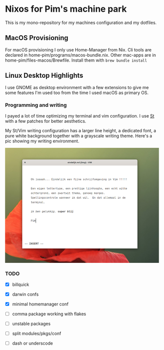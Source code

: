 # Nixos for Pim's machine park

This is my mono-repository for my machines configuration and my dotfiles.

## MacOS Provisioning

For macOS provisioning I only use Home-Manager from Nix. Cli tools are declared
in home-pim/programs/macos-bundle.nix. Other mac-apps are in
home-pim/files-macos/Brewfile. Install them with `brew bundle install`

## Linux Desktop Highlights

I use GNOME as desktop environment with a few extensions to give me some
features I'm used too from the time I used macOS as primary OS.

### Programming and writing

I payed a lot of time optimizing my terminal and vim configuration. I use
[St](https://st.suckless.org) with a few patches for better aesthetics.

My St/Vim writing configuration has a larger line height, a dedicated font, a
pure white background together with a grayscale writing theme. Here's a pic
showing my writing environment.

![writing in vim](./docs/gelukkigmetvim.png)

### TODO

- [x] billquick
- [x] darwin confs
- [x] minimal homemanager conf
- [ ] comma package working with flakes
- [ ] unstable packages
- [ ] split modules/pkgs/conf
- [ ] dash or underscode



